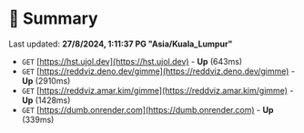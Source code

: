 # 📖 Summary
Last updated: **27/8/2024, 1:11:37 PG "Asia/Kuala_Lumpur"**

- `GET` [https://hst.ujol.dev](https://hst.ujol.dev) - **Up** (643ms)
- `GET` [https://reddviz.deno.dev/gimme](https://reddviz.deno.dev/gimme) - **Up** (2910ms)
- `GET` [https://reddviz.amar.kim/gimme](https://reddviz.amar.kim/gimme) - **Up** (1428ms)
- `GET` [https://dumb.onrender.com](https://dumb.onrender.com) - **Up** (339ms)

